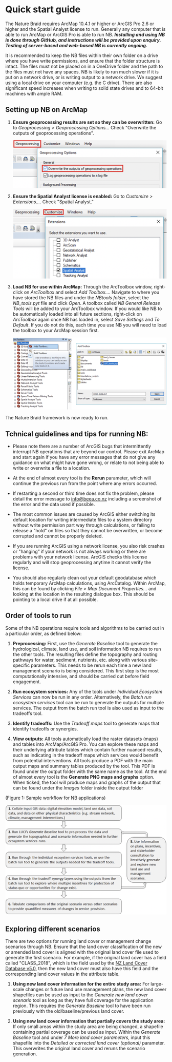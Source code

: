 # Quick start guide

The Nature Braid requires ArcMap 10.4.1 or higher or ArcGIS Pro 2.6 or higher and the Spatial Analyst license to run. Generally any computer that is able to run ArcMap or ArcGIS Pro is able to run NB. ***Installing and using NB is done through GitHub, and instructions will be provided upon enquiry. Testing of server-based and web-based NB is currently ongoing.***

It is recommended to keep the NB files within their own folder on a drive where you have write permissions, and ensure that the folder structure is intact. The files must not be placed on in a OneDrive folder and the path to the files must not have any spaces. NB is likely to run much slower if it is put on a network drive, or is writing output to a network drive. We suggest using a local drive on your computer (e.g. the C drive). There are also significant speed increases when writing to solid state drives and to 64-bit machines with ample RAM.

## Setting up NB on ArcMap

1. **Ensure geoprocessing results are set so they can be overwritten:** Go to *Geoprocessing > Geoprocessing Options...* Check "Overwrite the outputs of geoprocessing operations".

    ![Ensure geoprocessing results are set so they can be overwritten](images/ensure_geoprocessing_results_are_set_so_they_can_be_overwritten.png)

2. **Ensure the Spatial Analyst license is enabled:** Go to *Customize > Extensions....* Check "Spatial Analyst."

    ![Ensure spatial analyst license is enabled](images/ensure_spatial_analyst_license_is_enabled.png)

3. **Load NB for use within ArcMap:** Through the ArcToolbox window, right-click on *ArcToolbox* and select *Add Toolbox....* Navigate to where you have stored the NB files and under the *NBtools folder*, select the *NB_tools.pyt* file and click *Open*. A toolbox called *NB General Release Tools* will be added to your ArcToolbox window. If you would like NB to be automatically loaded into all future sections, right-click on *ArcToolbox* again once NB has loaded in, select *Save Settings* and *To Default*. If you do not do this, each time you use NB you will need to load the toolbox to your ArcMap session first.

    ![Load NB for use within ArcMap](images/load_luci_for_use_with_arcmap.png)

The Nature Braid framework is now ready to run.

## Tchnical guidelines and tips for running NB:

- Please note there are a number of ArcGIS bugs that intermittently interrupt NB operations that are beyond our control. Please exit ArcMap and start again if you have any error messages that do not give any guidance on what might have gone wrong, or relate to not being able to write or overwrite a file to a location.

- At the end of almost every tool is the **Rerun** parameter, which will continue the previous run from the point where any errors occurred.

- If restarting a second or third time does not fix the problem, please detail the error message to info@beea.co.nz including a screenshot of the error and the data used if possible.

- The most common issues are caused by ArcGIS either switching its default location for writing intermediate files to a system directory without write permission part way through calculations, or failing to release a "hold" on files so that they cannot be overwritten, or become corrupted and cannot be properly deleted.

- If you are running ArcGIS using a network license, you also risk crashes or "hanging" if your network is not always working or there are problems with your network license. ArcGIS checks this license regularly and will stop geoprocessing anytime it cannot verify the license.

- You should also regularly clean out your default geodatabase which holds temporary ArcMap calculations, using ArcCatalog. Within ArcMap, this can be found by clicking *File > Map Document Properties...* and looking at the location in the resulting dialogue box. This should be pointing to a local drive if at all possible.

## Order of tools to run

Some of the NB operations require tools and algorithms to be carried out in a particular order, as defined below:

1. **Preprocessing:** First, use the *Generate Baseline* tool to generate the hydrological, climate, land use, and soil information NB requires to run the other tools. The resulting files define the topography and routing pathways for water, sediment, nutrients, etc. along with various site-specific parameters. This needs to be rerun each time a new land management scenario is being considered. This first step is the most computationally intensive, and should be carried out before field engagement.

2. **Run ecosystem services:** Any of the tools under *Individual Ecosystem Services* can now be run in any order. Alternatively, the *Batch run ecosystem services* tool can be run to generate the outputs for multiple services. The output from the batch run tool is also used as input to the tradeoffs tool.

3. **Identify tradeoffs:** Use the *Tradeoff maps* tool to generate maps that identify tradeoffs or synergies.

4. **View outputs:** All tools automatically load the raster datasets (maps) and tables into ArcMap/ArcGIS Pro. You can explore these maps and their underlying attribute tables which contain further nuanced results, such as indicating in the tradeoff maps which services would benefit from potential interventions. All tools produce a PDF with the main output maps and summary tables produced by the tool. This PDF is found under the output folder with the same name as the tool. At the end of almost every tool is the **Generate PNG maps and graphs** option. When ticked, the tool will produce maps and graphs of the output that can be found under the *Images* folder inside the output folder

(Figure 1: Sample workflow for NB applications)

![Sample workflow for NB applications](images/sample_workflow_for_luci_applications.png)

## Exploring different scenarios

There are two options for running land cover or management change scenarios through NB. Ensure that the land cover classification of the new or amended land cover is aligned with the original land cover file used to generate the first scenario. For example, if the original land cover has a field called "CLASS_2018", which is the field used by the [NZ Land Cover Database v5.0](https://lris.scinfo.org.nz/layer/104400-lcdb-v50-land-cover-database-version-50-mainland-new-zealand/), then the new land cover must also have this field and the corresponding land cover values in the attribute table.

1. **Using new land cover information for the entire study area:** For large-scale changes or future land use management plans, the new land cover shapefiles can be used as input to the *Generate new land cover scenario* tool as long as they have full coverage for the application region. This requires the *Generate Baseline* tool to have been run previously with the old/baseline/previous land cover.

2. **Using new land cover information that partially covers the study area:** If only small areas within the study area are being changed, a shapefile containing partial coverage can be used as input. Within the *Generate Baseline* tool and under *7 More land cover parameters*, input this shapefile into the *Detailed or corrected land cover (optional)* parameter. This overwrites the original land cover and reruns the scenario generation.
